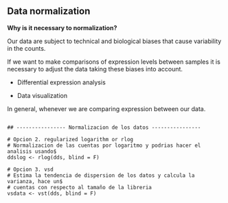 ## **Data normalization**

**Why is it necessary to normalization?**

Our data are subject to technical and biological biases that cause variability in the counts.

If we want to make comparisons of expression levels between samples it is necessary to adjust the data taking these biases into account.

  - Differential expression analysis

  - Data visualization

In general, whenever we are comparing expression between our data.


```{r normalization, eval=FALSE}

## ---------------- Normalizacion de los datos ----------------

# Opcion 2. regularized logarithm or rlog
# Normalizacion de las cuentas por logaritmo y podrias hacer el analisis usando$
ddslog <- rlog(dds, blind = F)

# Opcion 3. vsd
# Estima la tendencia de dispersion de los datos y calcula la varianza, hace un$
# cuentas con respecto al tamaño de la libreria
vsdata <- vst(dds, blind = F)

```

